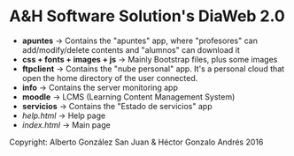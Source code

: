 # A&H Software Solution's DiaWeb 2.0

- **apuntes** -> Contains the "apuntes" app, where "profesores" can add/modify/delete contents and "alumnos" can download it
- **css + fonts + images + js** -> Mainly Bootstrap files, plus some images
- **ftpclient** -> Contains the "nube personal" app. It's a personal cloud that open the home directory of the user connected.
- **info** -> Contains the server monitoring app
- **moodle** -> LCMS (Learning Content Management System) 
- **servicios** -> Contains the "Estado de servicios" app
- *help.html* -> Help page
- *index.html* -> Main page


Copyright: Alberto González San Juan & Héctor Gonzalo Andrés 2016

